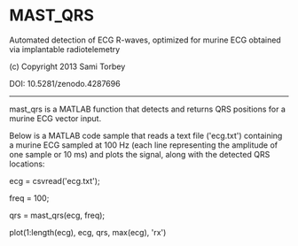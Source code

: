 # MAST_QRS
Automated detection of ECG R-waves, optimized for murine ECG obtained via implantable radiotelemetry

(c) Copyright 2013 Sami Torbey

DOI: 10.5281/zenodo.4287696 
__________________________________________________________________________________________________
mast_qrs is a MATLAB function that detects and returns QRS positions for a murine ECG vector input. 

Below is a MATLAB code sample that reads a text file ('ecg.txt') containing a murine ECG sampled at 100 Hz (each line representing the amplitude of one sample or 10 ms) and plots the signal, along with the detected QRS locations:


ecg = csvread('ecg.txt');

freq = 100;

qrs = mast_qrs(ecg, freq);

plot(1:length(ecg), ecg, qrs, max(ecg), 'rx')
